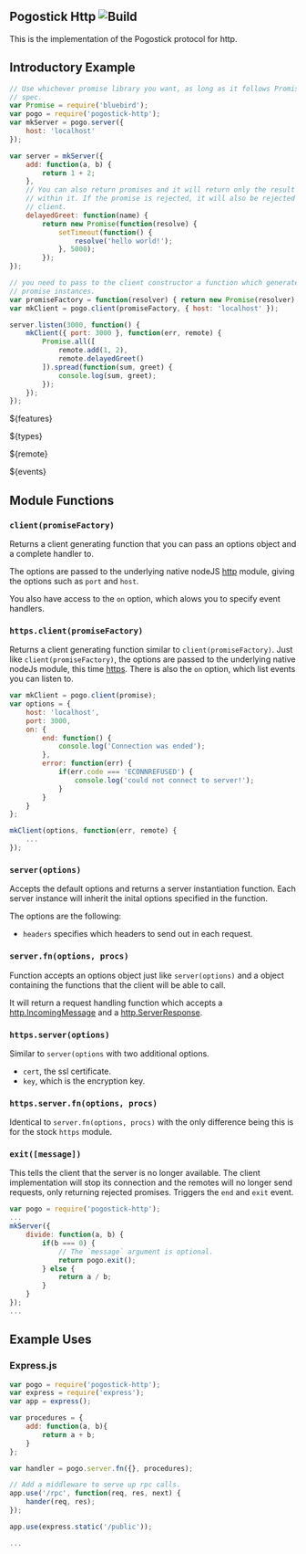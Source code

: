 
## Pogostick Http ![Build](https://travis-ci.org/AGhost-7/pogostick.svg?branch=master)
This is the implementation of the Pogostick protocol for http.

## Introductory Example

```javascript
// Use whichever promise library you want, as long as it follows Promises/A+ 
// spec.
var Promise = require('bluebird');
var pogo = require('pogostick-http');
var mkServer = pogo.server({
	host: 'localhost'	
});

var server = mkServer({
	add: function(a, b) {
		return 1 + 2;
	},
	// You can also return promises and it will return only the result contained
	// within it. If the promise is rejected, it will also be rejected on the 
	// client.
	delayedGreet: function(name) {
		return new Promise(function(resolve) {
			setTimeout(function() { 
				resolve('hello world!');
			}, 5000);
		});
});

// you need to pass to the client constructor a function which generates
// promise instances.
var promiseFactory = function(resolver) { return new Promise(resolver); };
var mkClient = pogo.client(promiseFactory, { host: 'localhost' });

server.listen(3000, function() {
	mkClient({ port: 3000 }, function(err, remote) {
		Promise.all([
			remote.add(1, 2),
			remote.delayedGreet()
		]).spread(function(sum, greet) {
			console.log(sum, greet);
		});
	});
});

``` 

${features}

${types}

${remote}

${events}

## Module Functions

### `client(promiseFactory)`
Returns a client generating function that you can pass an options object and
a complete handler to.
 
The options are passed to the underlying native nodeJS [http][1] module, giving
the options such as `port` and `host`.

You also have access to the `on` option, which alows you to specify event 
handlers.

### `https.client(promiseFactory)`
Returns a client generating function similar to `client(promiseFactory)`. Just
like `client(promiseFactory)`, the options are passed to the underlying native
nodeJs module, this time [https][2]. There is also the `on` option, which list
events you can listen to.

```javascript
var mkClient = pogo.client(promise);
var options = {
	host: 'localhost',
	port: 3000,
	on: {
		end: function() {
			console.log('Connection was ended');
		},
		error: function(err) {
			if(err.code === 'ECONNREFUSED') {
				console.log('could not connect to server!');
			}
		}
	}
};

mkClient(options, function(err, remote) {
	...
});
```

### `server(options)`
Accepts the default options and returns a server instantiation function. Each
server instance will inherit the inital options specified in the function.

The options are the following:
- `headers` specifies which headers to send out in each request.

### `server.fn(options, procs)`
Function accepts an options object just like `server(options)` and a object 
containing the functions that the client will be able to call.

It will return a request handling function which accepts a 
[http.IncomingMessage][3] and a [http.ServerResponse][4].

### `https.server(options)`
Similar to `server(options` with two additional options.
- `cert`, the ssl certificate.
- `key`, which is the encryption key.

### `https.server.fn(options, procs)`
Identical to `server.fn(options, procs)` with the only difference being this is
for the stock `https` module.

### `exit([message])`
This tells the client that the server is no longer available. The client 
implementation will stop its connection and the remotes will no longer send
requests, only returning rejected promises. Triggers the `end` and `exit` 
event.

```javascript
var pogo = require('pogostick-http');
...
mkServer({
	divide: function(a, b) {
		if(b === 0) {
			// The `message` argument is optional.
			return pogo.exit();
		} else {
			return a / b;
		}
	}
});
...
```

[1]: https://nodejs.org/api/http.html#http_http_request_options_callback
[2]: https://nodejs.org/api/https.html#https_https_request_options_callback
[3]: https://nodejs.org/api/http.html#http_http_incomingmessage
[4]: https://nodejs.org/api/http.html#http_class_http_serverresponse

## Example Uses

### Express.js

```javascript
var pogo = require('pogostick-http');
var express = require('express');
var app = express();

var procedures = {
	add: function(a, b){ 
		return a + b;
	}
};

var handler = pogo.server.fn({}, procedures);

// Add a middleware to serve up rpc calls.
app.use('/rpc', function(req, res, next) {
	hander(req, res);
});

app.use(express.static('/public'));

...
```
